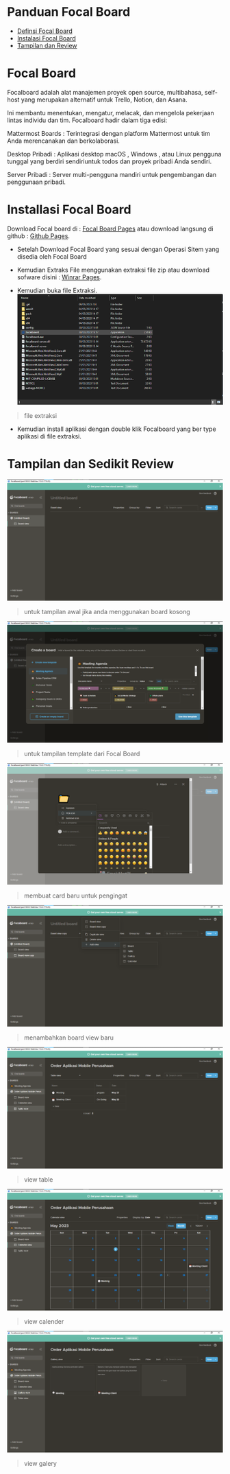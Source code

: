 # Panduan Focal Board
- [Definsi Focal Board](https://github.com/AhmadWahyuu/focalboard-ProjectManagement/blob/main/README.md#focal-board)
- [Instalasi Focal Board](https://github.com/AhmadWahyuu/focalboard-ProjectManagement/blob/main/README.md#installasi-focal-board)
- [Tampilan dan Review](https://github.com/AhmadWahyuu/focalboard-ProjectManagement/blob/main/README.md#tampilan-dan-sedikit-review)



# Focal Board
Focalboard adalah alat manajemen proyek open source, multibahasa, self-host yang merupakan alternatif untuk Trello, Notion, dan Asana.

Ini membantu menentukan, mengatur, melacak, dan mengelola pekerjaan lintas individu dan tim. Focalboard hadir dalam tiga edisi:

Mattermost Boards : Terintegrasi dengan platform Mattermost untuk tim Anda merencanakan dan berkolaborasi.

Desktop Pribadi : Aplikasi desktop macOS , Windows , atau Linux pengguna tunggal yang berdiri sendiriuntuk todos dan proyek pribadi Anda sendiri.

Server Pribadi : Server multi-pengguna mandiri untuk pengembangan dan penggunaan pribadi.



# Installasi Focal Board

Download Focal board di : [Focal Board Pages](https://www.focalboard.com/download/) atau download langsung di github : [Github Pages](https://github.com/mattermost/focalboard).

- Setelah Download Focal Board yang sesuai dengan Operasi Sitem yang disedia oleh Focal Board

- Kemudian Extraks File menggunakan extraksi file zip atau download sofware disini : [Winrar Pages](https://www.win-rar.com/predownload.html?&L=0).

- Kemudian buka file Extraksi.
![](https://github.com/AhmadWahyuu/focalboard-ProjectManagement/blob/21ae67b8657570e402e3c58b6f427e21cdfa11ec/img/file-extract.png)
> file extraksi
- Kemudian install aplikasi dengan double klik Focalboard yang ber type aplikasi di file extraksi.



# Tampilan dan Sedikit Review

![](https://github.com/AhmadWahyuu/focalboard-ProjectManagement/blob/21ae67b8657570e402e3c58b6f427e21cdfa11ec/img/tampilan-awal.png)

> untuk tampilan awal jika anda menggunakan board kosong

![](https://github.com/AhmadWahyuu/focalboard-ProjectManagement/blob/21ae67b8657570e402e3c58b6f427e21cdfa11ec/img/template-focalboard.png)

> untuk tampilan template dari Focal Board

![](https://github.com/AhmadWahyuu/focalboard-ProjectManagement/blob/21ae67b8657570e402e3c58b6f427e21cdfa11ec/img/membuat%20card.png)

> membuat card baru untuk pengingat

![](https://github.com/AhmadWahyuu/focalboard-ProjectManagement/blob/21ae67b8657570e402e3c58b6f427e21cdfa11ec/img/add%20view.png)

> menambahkan board view baru

![](https://github.com/AhmadWahyuu/focalboard-ProjectManagement/blob/21ae67b8657570e402e3c58b6f427e21cdfa11ec/img/view_table.png)

> view table

![](https://github.com/AhmadWahyuu/focalboard-ProjectManagement/blob/21ae67b8657570e402e3c58b6f427e21cdfa11ec/img/view_calender.png)

> view calender

![](https://github.com/AhmadWahyuu/focalboard-ProjectManagement/blob/21ae67b8657570e402e3c58b6f427e21cdfa11ec/img/galery_view.png)

> view galery
